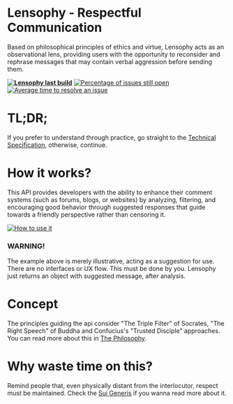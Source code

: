 # Lensophy - Respectful Communication
Based on philosophical principles of ethics and virtue, Lensophy acts as an observational lens, providing users with the opportunity to reconsider and rephrase messages that may contain verbal aggression before sending them.

**[![Lensophy last build](https://github.com/raphaelmoreira/lensophy/actions/workflows/dotnet.yml/badge.svg?branch=main)](https://github.com/raphaelmoreira/lensophy/actions/workflows/dotnet.yml)**
[![Percentage of issues still open](http://isitmaintained.com/badge/open/raphaelmoreira/lensophy.svg)](http://isitmaintained.com/project/raphaelmoreira/lensophy "Percentage of issues still open")
[![Average time to resolve an issue](http://isitmaintained.com/badge/resolution/raphaelmoreira/lensophy.svg)](http://isitmaintained.com/project/raphaelmoreira/lensophy "Average time to resolve an issue")

# TL;DR;
If you prefer to understand through practice, go straight to the [Technical Specification](https://github.com/raphaelmoreira/lensophy/wiki/III-%E2%80%90-Technical-Specification), otherwise, continue.

# How it works?

This API provides developers with the ability to enhance their comment systems (such as forums, blogs, or websites) by analyzing, filtering, and encouraging good behavior through suggested responses that guide towards a friendly perspective rather than censoring it.

[![How to use it](https://dev.azure.com/raphaelmoreira/758a305a-a7fa-4b96-95aa-962c2cf2248c/_apis/git/repositories/27fc1054-4851-4e6d-af8a-a463841dc8c1/items?path=/how-to-use-it.png&versionDescriptor%5BversionOptions%5D=0&versionDescriptor%5BversionType%5D=0&versionDescriptor%5Bversion%5D=main&resolveLfs=true&%24format=octetStream)](#philosophy)

### WARNING!
The example above is merely illustrative, acting as a suggestion for use. There are no interfaces or UX flow. This must be done by you. Lensophy just returns an object with suggested message, after analysis.

# Concept
The principles guiding the api consider "The Triple Filter" of Socrates, "The Right Speech" of Buddha and Confucius's "Trusted Disciple" approaches. You can read more about this in [The Philosophy](https://github.com/raphaelmoreira/lensophy/wiki/II-%E2%80%90-The-Philosophy).

# Why waste time on this?
Remind people that, even physically distant from the interlocutor, respect must be maintained. Check the [Sui Generis](https://github.com/raphaelmoreira/lensophy/wiki/I-%E2%80%90-Sui-Generis) if you wanna read more about it.
